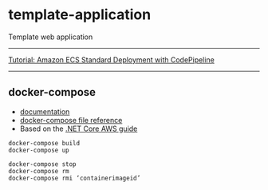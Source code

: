 # template-application
Template web application

---

[Tutorial: Amazon ECS Standard Deployment with CodePipeline](https://docs.aws.amazon.com/codepipeline/latest/userguide/ecs-cd-pipeline.html)

---

## docker-compose

- [documentation](https://docs.docker.com/compose/)
- [docker-compose file reference](https://docs.docker.com/compose/compose-file/compose-file-v3/)
- Based on the [.NET Core AWS guide](https://aws.amazon.com/blogs/compute/hosting-asp-net-core-applications-in-amazon-ecs-using-aws-fargate/)

```
docker-compose build
docker-compose up

docker-compose stop
docker-compose rm
docker-compose rmi ‘containerimageid’
```